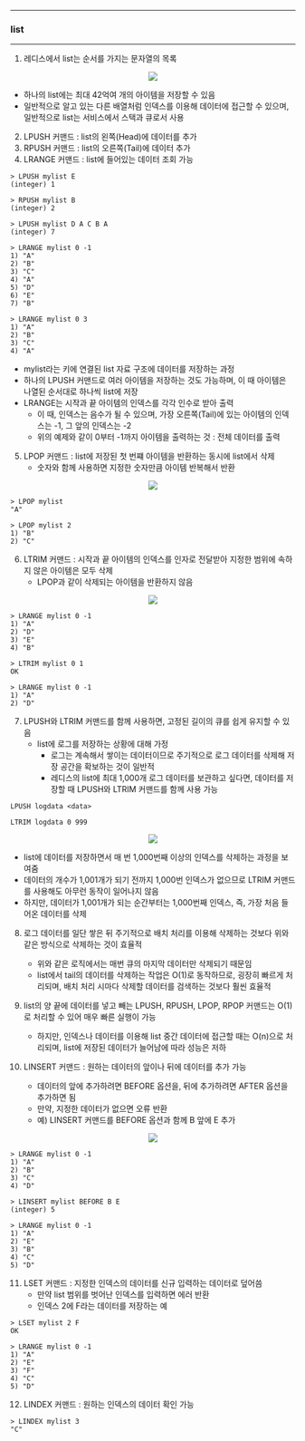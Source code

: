 -----
### list
-----
1. 레디스에서 list는 순서를 가지는 문자열의 목록
<div align="center">
<img src="https://github.com/user-attachments/assets/c12ede2f-a5c2-43a9-94ce-9f40f6ce4415">
</div>

   - 하나의 list에는 최대 42억여 개의 아이템을 저장할 수 있음
   - 일반적으로 알고 있는 다른 배열처럼 인덱스를 이용해 데이터에 접근할 수 있으며, 일반적으로 list는 서비스에서 스택과 큐로서 사용

2. LPUSH 커맨드 : list의 왼쪽(Head)에 데이터를 추가
3. RPUSH 커맨드 : list의 오른쪽(Tail)에 데이터 추가
4. LRANGE 커맨드 : list에 들어있는 데이터 조회 가능
```redis
> LPUSH mylist E
(integer) 1

> RPUSH mylist B
(integer) 2

> LPUSH mylist D A C B A
(integer) 7

> LRANGE mylist 0 -1
1) "A"
2) "B"
3) "C"
4) "A"
5) "D"
6) "E"
7) "B"

> LRANGE mylist 0 3
1) "A"
2) "B"
3) "C"
4) "A"
```
   - mylist라는 키에 연결된 list 자료 구조에 데이터를 저장하는 과정
   - 하나의 LPUSH 커맨드로 여러 아이템을 저장하는 것도 가능하며, 이 때 아이템은 나열된 순서대로 하나씩 list에 저장
   - LRANGE는 시작과 끝 아이템의 인덱스를 각각 인수로 받아 출력
     + 이 때, 인덱스는 음수가 될 수 있으며, 가장 오른쪽(Tail)에 있는 아이템의 인덱스는 -1, 그 앞의 인덱스는 -2
     + 위의 예제와 같이 0부터 -1까지 아이템을 출력하는 것 : 전체 데이터를 출력

5. LPOP 커맨드 : list에 저장된 첫 번쨰 아이템을 반환하는 동시에 list에서 삭제
   - 숫자와 함께 사용하면 지정한 숫자만큼 아이템 반복해서 반환
<div align="center">
<img src="https://github.com/user-attachments/assets/5d253eba-13c5-47a9-8ae8-51903f0ee24b">
</div>

```redis
> LPOP mylist
"A"

> LPOP mylist 2
1) "B"
2) "C"
```

6. LTRIM 커맨드 : 시작과 끝 아이템의 인덱스를 인자로 전달받아 지정한 범위에 속하지 않은 아이템은 모두 삭제
   - LPOP과 같이 삭제되는 아이템을 반환하지 않음
<div align="center">
<img src="https://github.com/user-attachments/assets/3ae52c7e-8cea-48ca-acd2-312ba41ec279">
</div>

```redis
> LRANGE mylist 0 -1
1) "A"
2) "D"
3) "E"
4) "B"

> LTRIM mylist 0 1
OK

> LRANGE mylist 0 -1
1) "A"
2) "D"
```

7. LPUSH와 LTRIM 커맨드를 함께 사용하면, 고정된 길이의 큐를 쉽게 유지할 수 있음
   - list에 로그를 저장하는 상황에 대해 가정
     + 로그는 계속해서 쌓이는 데이터이므로 주기적으로 로그 데이터를 삭제해 저장 공간을 확보하는 것이 일반적
     + 레디스의 list에 최대 1,000개 로그 데이터를 보관하고 싶다면, 데이터를 저장할 때 LPUSH와 LTRIM 커맨드를 함께 사용 가능
```redis
LPUSH logdata <data>

LTRIM logdata 0 999
```
<div align="center">
<img src="https://github.com/user-attachments/assets/f6eec6bc-ec62-449a-956b-30a393caf489">
</div>

   - list에 데이터를 저장하면서 매 번 1,000번째 이상의 인덱스를 삭제하는 과정을 보여줌
   - 데이터의 개수가 1,001개가 되기 전까지 1,000번 인덱스가 없으므로 LTRIM 커맨드를 사용해도 아무런 동작이 일어나지 않음
   - 하지만, 데이터가 1,001개가 되는 순간부터는 1,000번째 인덱스, 즉, 가장 처음 들어온 데이터를 삭제

8. 로그 데이터를 일단 쌓은 뒤 주기적으로 배치 처리를 이용해 삭제하는 것보다 위와 같은 방식으로 삭제하는 것이 효율적
   - 위와 같은 로직에서는 매번 큐의 마지막 데이터만 삭제되기 때문임
   - list에서 tail의 데이터를 삭제하는 작업은 O(1)로 동작하므로, 굉장히 빠르게 처리되며, 배치 처리 시마다 삭제할 데이터를 검색하는 것보다 훨씬 효율적

9. list의 양 끝에 데이터를 넣고 빼는 LPUSH, RPUSH, LPOP, RPOP 커맨드는 O(1)로 처리할 수 있어 매우 빠른 실행이 가능
    - 하지만, 인덱스나 데이터를 이용해 list 중간 데이터에 접근할 때는 O(n)으로 처리되며, list에 저장된 데이터가 늘어남에 따라 성능은 저하

10. LINSERT 커맨드 : 원하는 데이터의 앞이나 뒤에 데이터를 추가 가능
    - 데이터의 앞에 추가하려면 BEFORE 옵션을, 뒤에 추가하려면 AFTER 옵션을 추가하면 됨
    - 만약, 지정한 데이터가 없으면 오류 반환
    - 예) LINSERT 커맨드를 BEFORE 옵션과 함께 B 앞에 E 추가
<div align="center">
<img src="https://github.com/user-attachments/assets/0b3be46e-7ef1-4878-a1d5-2f49023a8baa">
</div>

```redis
> LRANGE mylist 0 -1
1) "A"
2) "B"
3) "C"
4) "D"

> LINSERT mylist BEFORE B E
(integer) 5

> LRANGE mylist 0 -1
1) "A"
2) "E"
3) "B"
4) "C"
5) "D"
```

11. LSET 커맨드 : 지정한 인덱스의 데이터를 신규 입력하는 데이터로 덮어씀
    - 만약 list 범위를 벗어난 인덱스를 입력하면 에러 반환
    - 인덱스 2에 F라는 데이터를 저장하는 예
```redis
> LSET mylist 2 F
OK

> LRANGE mylist 0 -1
1) "A"
2) "E"
3) "F"
4) "C"
5) "D"
```

12. LINDEX 커맨드 : 원하는 인덱스의 데이터 확인 가능
```redis
> LINDEX mylist 3
"C"
```
